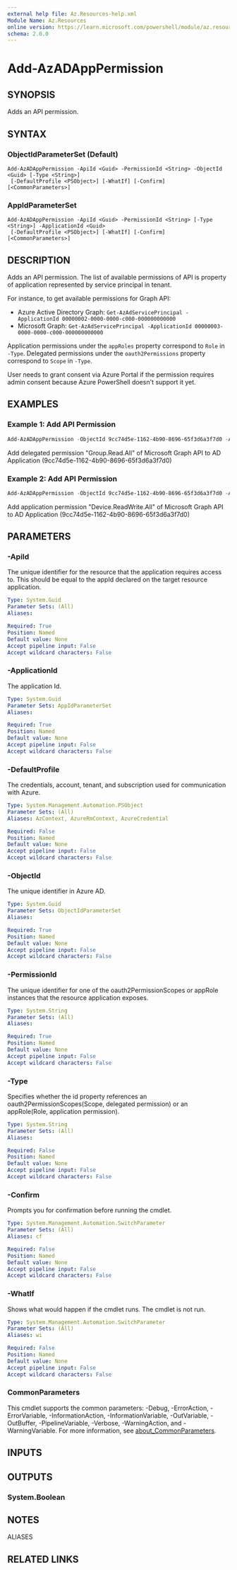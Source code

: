 ```yaml
---
external help file: Az.Resources-help.xml
Module Name: Az.Resources
online version: https://learn.microsoft.com/powershell/module/az.resources/add-azadapppermission
schema: 2.0.0
---
```


# Add-AzADAppPermission

## SYNOPSIS
Adds an API permission.

## SYNTAX

### ObjectIdParameterSet (Default)
```
Add-AzADAppPermission -ApiId <Guid> -PermissionId <String> -ObjectId <Guid> [-Type <String>]
 [-DefaultProfile <PSObject>] [-WhatIf] [-Confirm] [<CommonParameters>]
```

### AppIdParameterSet
```
Add-AzADAppPermission -ApiId <Guid> -PermissionId <String> [-Type <String>] -ApplicationId <Guid>
 [-DefaultProfile <PSObject>] [-WhatIf] [-Confirm] [<CommonParameters>]
```

## DESCRIPTION
Adds an API permission.
The list of available permissions of API is property of application represented by service principal in tenant.

For instance, to get available permissions for Graph API:
* Azure Active Directory Graph: `Get-AzAdServicePrincipal -ApplicationId 00000002-0000-0000-c000-000000000000`
* Microsoft Graph: `Get-AzAdServicePrincipal -ApplicationId 00000003-0000-0000-c000-000000000000`

Application permissions under the `appRoles` property correspond to `Role` in `-Type`.
Delegated permissions under the `oauth2Permissions` property correspond to `Scope` in `-Type`.

User needs to grant consent via Azure Portal if the permission requires admin consent because Azure PowerShell doesn't support it yet.

## EXAMPLES

### Example 1: Add API Permission
```powershell
Add-AzADAppPermission -ObjectId 9cc74d5e-1162-4b90-8696-65f3d6a3f7d0 -ApiId 00000003-0000-0000-c000-000000000000 -PermissionId 5f8c59db-677d-491f-a6b8-5f174b11ec1d
```

Add delegated permission "Group.Read.All" of Microsoft Graph API to AD Application (9cc74d5e-1162-4b90-8696-65f3d6a3f7d0)

### Example 2: Add API Permission
```powershell
Add-AzADAppPermission -ObjectId 9cc74d5e-1162-4b90-8696-65f3d6a3f7d0 -ApiId 00000003-0000-0000-c000-000000000000 -PermissionId 1138cb37-bd11-4084-a2b7-9f71582aeddb -Type Role
```

Add application permission "Device.ReadWrite.All" of Microsoft Graph API to AD Application (9cc74d5e-1162-4b90-8696-65f3d6a3f7d0)

## PARAMETERS

### -ApiId
The unique identifier for the resource that the application requires access to.
This should be equal to the appId declared on the target resource application.

```yaml
Type: System.Guid
Parameter Sets: (All)
Aliases:

Required: True
Position: Named
Default value: None
Accept pipeline input: False
Accept wildcard characters: False
```

### -ApplicationId
The application Id.

```yaml
Type: System.Guid
Parameter Sets: AppIdParameterSet
Aliases:

Required: True
Position: Named
Default value: None
Accept pipeline input: False
Accept wildcard characters: False
```

### -DefaultProfile
The credentials, account, tenant, and subscription used for communication with Azure.

```yaml
Type: System.Management.Automation.PSObject
Parameter Sets: (All)
Aliases: AzContext, AzureRmContext, AzureCredential

Required: False
Position: Named
Default value: None
Accept pipeline input: False
Accept wildcard characters: False
```

### -ObjectId
The unique identifier in Azure AD.

```yaml
Type: System.Guid
Parameter Sets: ObjectIdParameterSet
Aliases:

Required: True
Position: Named
Default value: None
Accept pipeline input: False
Accept wildcard characters: False
```

### -PermissionId
The unique identifier for one of the oauth2PermissionScopes or appRole instances that the resource application exposes.

```yaml
Type: System.String
Parameter Sets: (All)
Aliases:

Required: True
Position: Named
Default value: None
Accept pipeline input: False
Accept wildcard characters: False
```

### -Type
Specifies whether the id property references an oauth2PermissionScopes(Scope, delegated permission) or an appRole(Role, application permission).

```yaml
Type: System.String
Parameter Sets: (All)
Aliases:

Required: False
Position: Named
Default value: None
Accept pipeline input: False
Accept wildcard characters: False
```

### -Confirm
Prompts you for confirmation before running the cmdlet.

```yaml
Type: System.Management.Automation.SwitchParameter
Parameter Sets: (All)
Aliases: cf

Required: False
Position: Named
Default value: None
Accept pipeline input: False
Accept wildcard characters: False
```

### -WhatIf
Shows what would happen if the cmdlet runs.
The cmdlet is not run.

```yaml
Type: System.Management.Automation.SwitchParameter
Parameter Sets: (All)
Aliases: wi

Required: False
Position: Named
Default value: None
Accept pipeline input: False
Accept wildcard characters: False
```

### CommonParameters
This cmdlet supports the common parameters: -Debug, -ErrorAction, -ErrorVariable, -InformationAction, -InformationVariable, -OutVariable, -OutBuffer, -PipelineVariable, -Verbose, -WarningAction, and -WarningVariable. For more information, see [about_CommonParameters](http://go.microsoft.com/fwlink/?LinkID=113216).

## INPUTS

## OUTPUTS

### System.Boolean

## NOTES

ALIASES

## RELATED LINKS
